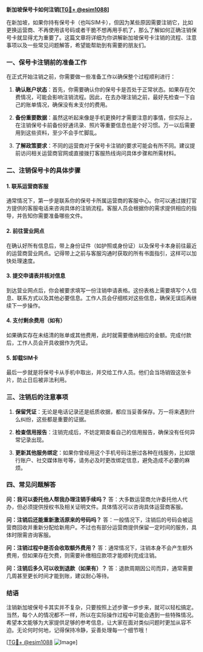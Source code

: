 **新加坡保号卡如何注销[[TG💪+ @esim1088](https://t.me/s/esim1088)]**

在新加坡，如果你持有保号卡（也叫SIM卡），但因为某些原因需要注销它，比如更换运营商、不再使用该号码或者干脆不想再用手机了，那么了解如何正确注销保号卡就显得尤为重要了。这篇文章将详细为你讲解新加坡保号卡注销的流程、注意事项以及一些常见问题解答，希望能帮助到有需要的朋友们。

### 一、保号卡注销前的准备工作

在正式开始注销之前，你需要做一些准备工作以确保整个过程顺利进行：

1. **确认账户状态**：首先，你需要确认你的保号卡是否处于正常状态。如果存在欠费情况，可能会影响注销流程。因此，在去办理注销之前，最好先检查一下自己的账单情况，确保没有未支付的费用。

2. **备份重要数据**：虽然这听起来像是手机更换时才需要注意的事情，但实际上，在注销保号卡前备份好通讯录、照片等重要信息也是个好习惯。万一以后需要用到这些资料，至少不会手忙脚乱。

3. **了解政策要求**：不同的运营商对于保号卡注销的要求可能会有所不同。建议提前访问相关运营商官网或直接拨打客服热线询问具体步骤和所需材料。

### 二、注销保号卡的具体步骤

#### 1. 联系运营商客服

通常情况下，第一步是联系你的保号卡所属运营商的客服中心。你可以通过拨打官方提供的客服电话来咨询具体的注销流程。客服人员会根据你的需求提供相应的指导，并告知你需要准备哪些文件。

#### 2. 前往营业网点

在确认好所有信息后，带上身份证件（如护照或身份证）以及保号卡本身前往最近的运营商营业网点。记得带上之前与客服沟通时获取的所有书面指引，这样可以加快处理速度。

#### 3. 提交申请表并核对信息

到达营业网点后，你会被要求填写一份注销申请表格。这份表格上需要填写个人信息、联系方式以及其他必要信息。工作人员会仔细核对这些信息，确保无误后再继续下一步操作。

#### 4. 支付剩余费用（如有）

如果确实存在未结清的账单或其他费用，此时就需要缴纳相应的金额。完成付款后，工作人员会开具收据作为凭证。

#### 5. 卸载SIM卡

最后一步就是将保号卡从手机中取出，并交给工作人员。他们会当场销毁这张卡片，防止日后被非法利用。

### 三、注销后的注意事项

1. **保留凭证**：无论是电话记录还是纸质收据，都应当妥善保存。万一将来遇到什么纠纷，这些都是重要的证据。

2. **检查信用报告**：注销完成后，不妨定期查看自己的信用报告，确保没有任何异常记录出现。

3. **更新其他服务绑定**：如果你曾经用这个手机号码注册过各种在线服务，比如银行账户、社交媒体账号等，请务必及时更改绑定信息，避免造成不必要的麻烦。

### 四、常见问题解答

**问：我可以委托他人帮我办理注销手续吗？**
答：大多数运营商允许委托他人代办，但必须提供授权书及相关证明文件。具体情况可以咨询具体运营商客服。

**问：注销后还能重新激活原来的号码吗？**
答：一般情况下，注销后的号码会被运营商回收并重新分配给新用户。不过也有部分运营商提供保留一定时间的服务，具体时限需咨询客服。

**问：注销过程中是否会收取额外费用？**
答：通常情况下，注销本身不会产生额外费用，但如果存在欠费，则需要补缴相应款项才能顺利完成注销。

**问：注销后多久可以收到退款（如果有）？**
答：退款周期因公司而异，通常需要几周甚至更长时间才能到账，建议耐心等待。

### 结语

注销新加坡保号卡其实并不复杂，只要按照上述步骤一步步来，就可以轻松搞定。当然，每个人的情况都不一样，所以在实际操作过程中可能会遇到一些特殊情况。希望本文能够为大家提供足够的参考信息，让大家在面对类似问题时更加从容不迫。无论何时何地，记得保持冷静，妥善处理每一个细节哦！

[[TG💪+ @esim1088](https://t.me/s/esim1088) ![Image](https://i.postimg.cc/4NQfJmqS/Snipaste-2025-05-13-00-14-12.png)]